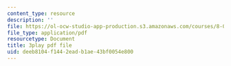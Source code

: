 ```yaml
---
content_type: resource
description: ''
file: https://ol-ocw-studio-app-production.s3.amazonaws.com/courses/8-01sc-classical-mechanics-fall-2016/deeb8104f1442eadb1ae43bf0054e800_kJxsMnRZXqE.pdf
file_type: application/pdf
resourcetype: Document
title: 3play pdf file
uid: deeb8104-f144-2ead-b1ae-43bf0054e800
---
```

